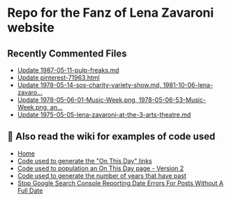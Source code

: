 # Repo for the Fanz of Lena Zavaroni website

## Recently Commented Files
<!-- BLOG-POST-LIST:START -->
- [Update 1987-05-11-pulp-freaks.md](https://github.com/FanzOfLenaZavaroni/fanzoflenazavaroni.github.io/commit/c87dc6d5a163e0394173d6787ad024940b74f39a)
- [Update pinterest-71963.html](https://github.com/FanzOfLenaZavaroni/fanzoflenazavaroni.github.io/commit/55926a93c352cbef64dc7412dfea98cd9ccd45af)
- [Update 1978-05-14-sos-charity-variety-show.md, 1981-10-06-lena-zavaro…](https://github.com/FanzOfLenaZavaroni/fanzoflenazavaroni.github.io/commit/a6a07cafe20e3bd8246ddcf8e26859f044a7a143)
- [Update 1978-05-06-01-Music-Week.png, 1978-05-06-53-Music-Week.png, an…](https://github.com/FanzOfLenaZavaroni/fanzoflenazavaroni.github.io/commit/89cd1a9516d071c5efc129302925f386f9d7f24b)
- [Update 1975-05-05-lena-zavaroni-at-the-3-arts-theatre.md](https://github.com/FanzOfLenaZavaroni/fanzoflenazavaroni.github.io/commit/b1f7b995971b7cf0144ae6d47b8a470070557337)
<!-- BLOG-POST-LIST:END -->

## :notebook: Also read the wiki for examples of code used
* [Home](https://github.com/FanzOfLenaZavaroni/fanzoflenazavaroni.github.io/wiki)
* [Code used to generate the "On This Day" links](https://github.com/FanzOfLenaZavaroni/fanzoflenazavaroni.github.io/wiki/On-This-Day-Code)
* [Code used to population an On This Day page - Version 2](https://github.com/FanzOfLenaZavaroni/fanzoflenazavaroni.github.io/wiki/Code-used-to-population-an-On-This-Day-page-%E2%80%90-Version-2)
* [Code used to generate the number of years that have past](https://github.com/FanzOfLenaZavaroni/fanzoflenazavaroni.github.io/wiki/Number-of-years-gone-by-code)
* [Stop Google Search Console Reporting Date Errors For Posts Without A Full Date](https://github.com/FanzOfLenaZavaroni/fanzoflenazavaroni.github.io/wiki/Stop-Google-Search-Console-Reporting-Date-Errors-For-Posts-Without-A-Full-Date)
